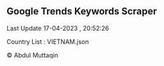 

## Google Trends Keywords Scraper 
 
Last Update 17-04-2023 , 20:52:26

Country List :
VIETNAM.json



© Abdul Muttaqin 
